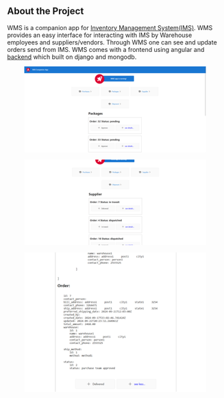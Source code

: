 ## About the Project
WMS is a companion app for <a href="https://github.com/Github19982018/IMS">Inventory Management System(IMS)</a>. WMS provides an easy interface for interacting with IMS by Warehouse employees and suppliers/vendors. Through WMS one can see and update orders send from IMS. WMS comes with a frontend using angular and <a href="https://github.com/Github19982018/WMS">backend</a> which built on django and mongodb.

<figure>
<img src="front/wms/static/packages.png">
</figure>
<figure>
<img src="front/wms/static/supplier.png">
</figure>
<figure>
<img src="front/wms/static/details.png">
</figure>
